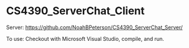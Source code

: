 # CS4390_ServerChat_Client

Server: https://github.com/NoahBPeterson/CS4390_ServerChat_Server/

To use: Checkout with Microsoft Visual Studio, compile, and run.


